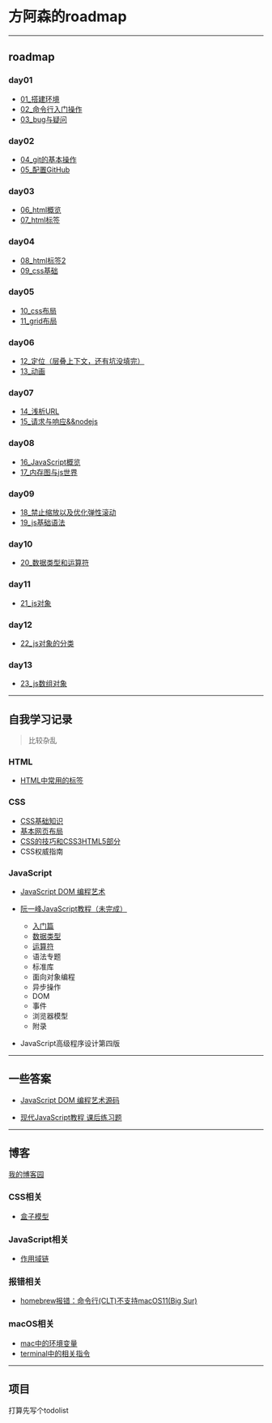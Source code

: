 # 方阿森的roadmap

---

## roadmap

### day01

* [01_搭建环境](roadmap/day01/01.md)
* [02_命令行入门操作](roadmap/day01/02.md)
* [03_bug与疑问](roadmap/day01/03)

### day02

* [04_git的基本操作](roadmap/day02/04)
* [05_配置GitHub](roadmap/day02/05)

### day03

* [06_html概览](roadmap/day03/06_html概览)
* [07_html标签](roadmap/day03/07_html标签)

### day04

* [08_html标签2](roadmap/day04/08_html标签2)
* [09_css基础](roadmap/day04/09_css基础)

### day05

* [10_css布局](roadmap/day05/10_CSS布局)
* [11_grid布局](roadmap/day05/11_grid布局)

### day06

* [12_定位（层叠上下文，还有坑没填完）](roadmap/day06/12_定位)
* [13_动画](roadmap/day06/13_动画)

### day07

* [14_浅析URL](roadmap/day07/14_浅析URL)
* [15_请求与响应&&nodejs](roadmap/day07/15_请求与响应&&nodejs)

### day08

* [16_JavaScript概览](roadmap/day08/16_JavaScript概览)
* [17_内存图与js世界](roadmap/day08/17_内存图与js世界)

### day09

* [18_禁止缩放以及优化弹性滚动](roadmap/day09/18_禁止缩放以及优化弹性滚动)
* [19_js基础语法](roadmap/day09/19_js基础语法)

### day10

* [20_数据类型和运算符](roadmap/day10/20_数据类型和运算符)

### day11

* [21_js对象](roadmap/day11/21_js对象)

### day12

* [22_js对象的分类](roadmap/day12/22_js对象分类)

### day13

* [23_js数组对象](roadmap/day13/23_js数组对象)

---

## 自我学习记录

> 比较杂乱

### HTML

* [HTML中常用的标签](html&css/HTML常用标签.md)

### CSS

* [CSS基础知识](html&css/CSS入门.md)
* [基本网页布局](html&css/基本网页布局.md)
* [CSS的技巧和CSS3HTML5部分](html&css/CSS的技巧和CSS3HTML5.md)
* CSS权威指南

### JavaScript

* [JavaScript DOM 编程艺术](JavaScript/dom-script/README.md)
* [阮一峰JavaScript教程（未完成）](https://github.com/Meakle/ruanyifeng_JavaScript)
  * [入门篇](JavaScript/ruanyifeng-javascript/1.md)
  * [数据类型](JavaScript/ruanyifeng-javascript/2.md)
  * [运算符](JavaScript/ruanyifeng-javascript/3.md)
  * 语法专题
  * 标准库
  * 面向对象编程
  * 异步操作
  * DOM
  * 事件
  * 浏览器模型
  * 附录

* JavaScript高级程序设计第四版

---

## 一些答案

* [JavaScript DOM 编程艺术源码](https://github.com/Meakle/dom_scripting_demo)

* [现代JavaScript教程 课后练习题]()

---

## 博客

[我的博客园](https://www.cnblogs.com/meakle/)

### CSS相关

* [盒子模型](blog/CSS/盒子模型.md)

### JavaScript相关

* [作用域链](blog/JavaScript/作用域链.md)

### 报错相关

* [homebrew报错：命令行(CLT)不支持macOS11(Big Sur)](blog/error/homebrew报错：CLT不支持macOS11.md)

### macOS相关

* [mac中的环境变量](blog/macos/mac中的环境变量.md)
* [terminal中的相关指令](blog/macos/terminal中的相关指令.md)

---

## 项目

打算先写个todolist

